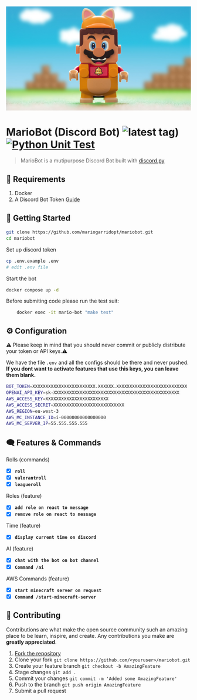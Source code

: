 ![MarioBot](img/mario-banner.jpg)

# MarioBot (Discord Bot) ![latest tag)](https://img.shields.io/github/v/tag/mariogarridopt/mariobot) [![Python Unit Test](https://github.com/mariogarridopt/mariobot/actions/workflows/unittest.yml/badge.svg)](https://github.com/mariogarridopt/mariobot/actions/workflows/unittest.yml)
> MarioBot is a mutipurpose Discord Bot built with [discord.py](https://github.com/Rapptz/discord.py)

## 📑 Requirements

1. Docker
2. A Discord Bot Token [Guide](https://discordjs.guide/preparations/setting-up-a-bot-application.html#creating-your-bot)

## 🚀 Getting Started

```sh
git clone https://github.com/mariogarridopt/mariobot.git
cd mariobot
```

Set up discord token
```sh
cp .env.example .env
# edit .env file
```

Start the bot
```sh
docker compose up -d
```

Before submiting code please run the test suit:
```sh
    docker exec -it mario-bot "make test"
```

## ⚙️ Configuration

⚠️ Please keep in mind that you should never commit or publicly distribute your token or API keys.⚠️

We have the file `.env` and all the configs should be there and never pushed.
**If you dont want to activate features that use this keys, you can leave them blank.**
```sh
BOT_TOKEN=XXXXXXXXXXXXXXXXXXXXXXXX.XXXXXX.XXXXXXXXXXXXXXXXXXXXXXXXXXX
OPENAI_API_KEY=sk-XXXXXXXXXXXXXXXXXXXXXXXXXXXXXXXXXXXXXXXXXXXXXXXX
AWS_ACCESS_KEY=XXXXXXXXXXXXXXXXXXXXXXXX
AWS_ACCESS_SECRET=XXXXXXXXXXXXXXXXXXXXXXXXXXX
AWS_REGION=eu-west-3
AWS_MC_INSTANCE_ID=i-00000000000000000
AWS_MC_SERVER_IP=55.555.555.555
```

## 🗨 Features & Commands

Rolls (commands)
- [X] **`roll`**
- [X] **`valorantroll`**
- [X] **`leagueroll`**

Roles (feature)
- [X] **`add role on react to message`**
- [X] **`remove role on react to message`**

Time (feature)
- [X] **`display current time on discord`**

AI (feature)
- [X] **`chat with the bot on bot channel`**
- [X] **`Command /ai`**

AWS Commands (feature)
- [X] **`start minecraft server on request`**
- [X] **`Command /start-minecraft-server`**

## 🤝 Contributing

Contributions are what make the open source community such an amazing place to be learn, 
inspire, and create. Any contributions you make are **greatly appreciated**.

1. [Fork the repository](https://github.com/mariogarridopt/mariobot/fork)
2. Clone your fork `git clone https://github.com/<youruser>/mariobot.git`
3. Create your feature branch `git checkout -b AmazingFeature`
4. Stage changes `git add .`
5. Commit your changes `git commit -m 'Added some AmazingFeature'`
6. Push to the branch `git push origin AmazingFeature`
7. Submit a pull request
